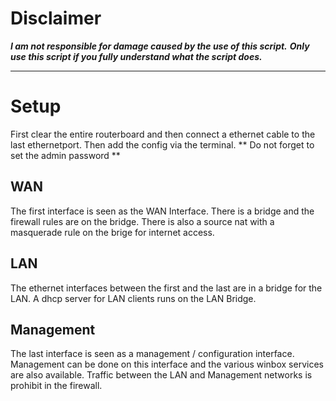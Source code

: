 # Disclaimer
***I am not responsible for damage caused by the use of this script.***
***Only use this script if you fully understand what the script does.***

- - - -

# Setup
First clear the entire routerboard and then connect a ethernet cable to the last ethernetport.
Then add the config via the terminal.
** Do not forget to set the admin password **

## WAN
The first interface is seen as the WAN Interface.
There is a bridge and the firewall rules are on the bridge.
There is also a source nat with a masquerade rule on the brige for internet access.

## LAN
The ethernet interfaces between the first and the last are in a bridge for the LAN.
A dhcp server for LAN clients runs on the LAN Bridge.

## Management
The last interface is seen as a management / configuration interface.
Management can be done on this interface and the various winbox services are also available. 
Traffic between the LAN and Management networks is prohibit in the firewall.
